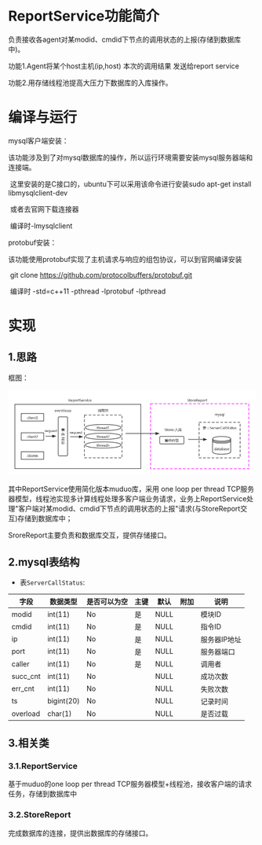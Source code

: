 # ReportService功能简介

 负责接收各agent对某modid、cmdid下节点的调用状态的上报(存储到数据库中)。 

功能1.Agent将某个host主机(ip,host) 本次的调用结果 发送给report service

功能2.用存储线程池提高大压力下数据库的入库操作。

# 编译与运行

mysql客户端安装：

​	该功能涉及到了对mysql数据库的操作，所以运行环境需要安装mysql服务器端和连接端。

​    这里安装的是C接口的，ubuntu下可以采用该命令进行安装sudo apt-get install libmysqlclient-dev 

​    或者去官网下载连接器

​	编译时-lmysqlclient

protobuf安装：

​	该功能使用protobuf实现了主机请求与响应的组包协议，可以到官网编译安装

​    git clone https://github.com/protocolbuffers/protobuf.git

​	编译时 -std=c++11 -pthread -lprotobuf -lpthread

# 实现

## 1.思路

框图：

![](./img/系统框图(类视角).png)

其中ReportService使用简化版本muduo库，采用 one loop per thread TCP服务器模型，线程池实现多计算线程处理多客户端业务请求，业务上ReportService处理"客户端对某modid、cmdid下节点的调用状态的上报"请求(与StoreReport交互)存储到数据库中；

SroreReport主要负责和数据库交互，提供存储接口。

## 2.mysql表结构

- 表`ServerCallStatus`:

| 字段     | 数据类型   | 是否可以为空 | 主键 | 默认 | 附加 | 说明         |
| -------- | ---------- | ------------ | ---- | ---- | ---- | ------------ |
| modid    | int(11)    | No           | 是   | NULL |      | 模块ID       |
| cmdid    | int(11)    | No           | 是   | NULL |      | 指令ID       |
| ip       | int(11)    | No           | 是   | NULL |      | 服务器IP地址 |
| port     | int(11)    | No           | 是   | NULL |      | 服务器端口   |
| caller   | int(11)    | No           | 是   | NULL |      | 调用者       |
| succ_cnt | int(11)    | No           |      | NULL |      | 成功次数     |
| err_cnt  | int(11)    | No           |      | NULL |      | 失败次数     |
| ts       | bigint(20) | No           |      | NULL |      | 记录时间     |
| overload | char(1)    | No           |      | NULL |      | 是否过载     |

## 3.相关类

### 3.1.ReportService

基于muduo的one loop per thread TCP服务器模型+线程池，接收客户端的请求任务，存储到数据库中

### 3.2.StoreReport

完成数据库的连接，提供出数据库的存储接口。